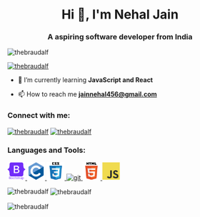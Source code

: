 <h1 align="center">Hi 👋, I'm Nehal Jain</h1>
<h3 align="center">A aspiring software developer from India</h3>

<p align="left"> <img src="https://komarev.com/ghpvc/?username=thebraudalf&label=Profile%20views&color=0e75b6&style=flat" alt="thebraudalf" /> </p>

<p align="left"> <a href="https://github.com/ryo-ma/github-profile-trophy"><img src="https://github-profile-trophy.vercel.app/?username=thebraudalf" alt="thebraudalf" /></a> </p>

- 🌱 I’m currently learning **JavaScript and React**

- 📫 How to reach me **jainnehal456@gmail.com**

<h3 align="left">Connect with me:</h3>
<p align="left">
<a href="https://twitter.com/thebraudalf" target="blank"><img align="center" src="https://raw.githubusercontent.com/rahuldkjain/github-profile-readme-generator/master/src/images/icons/Social/twitter.svg" alt="thebraudalf" height="30" width="40" /></a>
<a href="https://linkedin.com/in/thebraudalf" target="blank"><img align="center" src="https://raw.githubusercontent.com/rahuldkjain/github-profile-readme-generator/master/src/images/icons/Social/linked-in-alt.svg" alt="thebraudalf" height="30" width="40" /></a>
</p>

<h3 align="left">Languages and Tools:</h3>
<p align="left"> <a href="https://getbootstrap.com" target="_blank" rel="noreferrer"> <img src="https://raw.githubusercontent.com/devicons/devicon/master/icons/bootstrap/bootstrap-plain-wordmark.svg" alt="bootstrap" width="40" height="40"/> </a> <a href="https://www.cprogramming.com/" target="_blank" rel="noreferrer"> <img src="https://raw.githubusercontent.com/devicons/devicon/master/icons/c/c-original.svg" alt="c" width="40" height="40"/> </a> <a href="https://www.w3schools.com/css/" target="_blank" rel="noreferrer"> <img src="https://raw.githubusercontent.com/devicons/devicon/master/icons/css3/css3-original-wordmark.svg" alt="css3" width="40" height="40"/> </a> <a href="https://git-scm.com/" target="_blank" rel="noreferrer"> <img src="https://www.vectorlogo.zone/logos/git-scm/git-scm-icon.svg" alt="git" width="40" height="40"/> </a> <a href="https://www.w3.org/html/" target="_blank" rel="noreferrer"> <img src="https://raw.githubusercontent.com/devicons/devicon/master/icons/html5/html5-original-wordmark.svg" alt="html5" width="40" height="40"/> </a> <a href="https://developer.mozilla.org/en-US/docs/Web/JavaScript" target="_blank" rel="noreferrer"> <img src="https://raw.githubusercontent.com/devicons/devicon/master/icons/javascript/javascript-original.svg" alt="javascript" width="40" height="40"/> </a> </p>

<p><img align="left" src="https://github-readme-stats.vercel.app/api/top-langs?username=thebraudalf&show_icons=true&locale=en&layout=compact" alt="thebraudalf" /></p>

<p>&nbsp;<img align="center" src="https://github-readme-stats.vercel.app/api?username=thebraudalf&show_icons=true&locale=en" alt="thebraudalf" /></p>

<p><img align="center" src="https://github-readme-streak-stats.herokuapp.com/?user=thebraudalf&" alt="thebraudalf" /></p>
